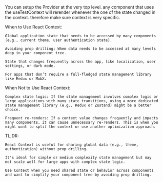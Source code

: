 You can setup the Provider at the very top level.
any component that uses the useTestContext will rerender whenever the one of the state changed in the context. therefore make sure context is very specific.

When to Use React Context:

    Global application state that needs to be accessed by many components (e.g., current theme, user authentication state).

    Avoiding prop drilling: When data needs to be accessed at many levels deep in your component tree.

    State that changes frequently across the app, like localization, user settings, or dark mode.

    For apps that don’t require a full-fledged state management library like Redux or MobX.

When Not to Use React Context:

    Complex state logic: If the state management involves complex logic or large applications with many state transitions, using a more dedicated state management library (e.g., Redux or Zustand) might be a better choice.

    Frequent re-renders: If a context value changes frequently and impacts many components, it can cause unnecessary re-renders. This is when you might want to split the context or use another optimization approach.

TL;DR:

    React Context is useful for sharing global data (e.g., theme, authentication) without prop drilling.

    It's ideal for simple or medium complexity state management but may not scale well for large apps with complex state logic.

    Use Context when you need shared state or behavior across components and want to simplify your component tree by avoiding prop drilling.
